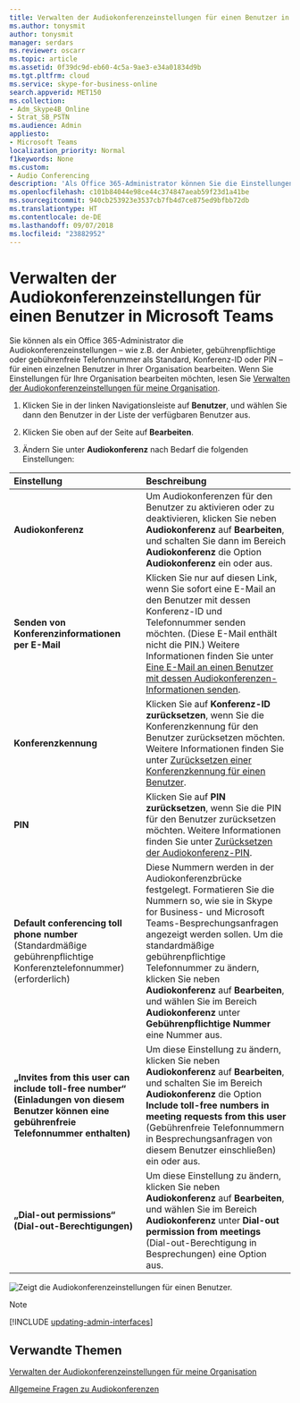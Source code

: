 ```yaml
---
title: Verwalten der Audiokonferenzeinstellungen für einen Benutzer in Microsoft Teams
ms.author: tonysmit
author: tonysmit
manager: serdars
ms.reviewer: oscarr
ms.topic: article
ms.assetid: 0f39dc9d-eb60-4c5a-9ae3-e34a01834d9b
ms.tgt.pltfrm: cloud
ms.service: skype-for-business-online
search.appverid: MET150
ms.collection:
- Adm_Skype4B_Online
- Strat_SB_PSTN
ms.audience: Admin
appliesto:
- Microsoft Teams
localization_priority: Normal
f1keywords: None
ms.custom:
- Audio Conferencing
description: 'Als Office 365-Administrator können Sie die Einstellungen für Audiokonferenzen in Microsoft Teams (zum Beispiel den Anbieter, die standardmäßige gebührenpflichtige oder gebührenfreie Telefonnummer, die Konferenzkennung oder die PIN) für einen einzelnen Benutzer in Ihrer Organisation bearbeiten. '
ms.openlocfilehash: c101b84044e98ce44c374847aeab59f23d1a41be
ms.sourcegitcommit: 940cb253923e3537cb7fb4d7ce875ed9bfbb72db
ms.translationtype: HT
ms.contentlocale: de-DE
ms.lasthandoff: 09/07/2018
ms.locfileid: "23882952"
---
```

# <a name="manage-the-audio-conferencing-settings-for-a-user-in-microsoft-teams"></a>Verwalten der Audiokonferenzeinstellungen für einen Benutzer in Microsoft Teams

Sie können als ein Office 365-Administrator die Audiokonferenzeinstellungen – wie z.B. der Anbieter, gebührenpflichtige oder gebührenfreie Telefonnummer als Standard, Konferenz-ID oder PIN – für einen einzelnen Benutzer in Ihrer Organisation bearbeiten. Wenn Sie Einstellungen für Ihre Organisation bearbeiten möchten, lesen Sie [Verwalten der Audiokonferenzeinstellungen für meine Organisation](manage-the-audio-conferencing-settings-for-my-organization-in-teams.md).


1. Klicken Sie in der linken Navigationsleiste auf **Benutzer**, und wählen Sie dann den Benutzer in der Liste der verfügbaren Benutzer aus.

2. Klicken Sie oben auf der Seite auf **Bearbeiten**.

3. Ändern Sie unter **Audiokonferenz** nach Bedarf die folgenden Einstellungen:

|**Einstellung**|**Beschreibung**|
|:-----|:-----|
|**Audiokonferenz**|Um Audiokonferenzen für den Benutzer zu aktivieren oder zu deaktivieren, klicken Sie neben **Audiokonferenz** auf **Bearbeiten**, und schalten Sie dann im Bereich **Audiokonferenz** die Option **Audiokonferenz** ein oder aus.|
|**Senden von Konferenzinformationen per E-Mail**  |Klicken Sie nur auf diesen Link, wenn Sie sofort eine E-Mail an den Benutzer mit dessen Konferenz-ID und Telefonnummer senden möchten. (Diese E-Mail enthält nicht die PIN.) Weitere Informationen finden Sie unter [Eine E-Mail an einen Benutzer mit dessen Audiokonferenzen-Informationen senden](send-an-email-to-a-user-with-their-dial-in-information-in-teams.md).  |
|**Konferenzkennung**  |Klicken Sie auf **Konferenz-ID zurücksetzen**, wenn Sie die Konferenzkennung für den Benutzer zurücksetzen möchten. Weitere Informationen finden Sie unter [Zurücksetzen einer Konferenzkennung für einen Benutzer](reset-a-conference-id-for-a-user-in-teams.md).  |
|**PIN** |Klicken Sie auf **PIN zurücksetzen**, wenn Sie die PIN für den Benutzer zurücksetzen möchten. Weitere Informationen finden Sie unter [Zurücksetzen der Audiokonferenz-PIN](reset-the-audio-conferencing-pin-in-teams.md). |
|**Default conferencing toll phone number** (Standardmäßige gebührenpflichtige Konferenztelefonnummer) (erforderlich) |Diese Nummern werden in der Audiokonferenzbrücke festgelegt. Formatieren Sie die Nummern so, wie sie in Skype for Business- und Microsoft Teams-Besprechungsanfragen angezeigt werden sollen. Um die standardmäßige gebührenpflichtige Telefonnummer zu ändern, klicken Sie neben **Audiokonferenz** auf **Bearbeiten**, und wählen Sie im Bereich **Audiokonferenz** unter **Gebührenpflichtige Nummer** eine Nummer aus. |
|**„Invites from this user can include toll-free number“ (Einladungen von diesem Benutzer können eine gebührenfreie Telefonnummer enthalten)**|Um diese Einstellung zu ändern, klicken Sie neben **Audiokonferenz** auf **Bearbeiten**, und schalten Sie im Bereich **Audiokonferenz** die Option **Include toll-free numbers in meeting requests from this user** (Gebührenfreie Telefonnummern in Besprechungsanfragen von diesem Benutzer einschließen) ein oder aus. |
|**„Dial-out permissions“ (Dial-out-Berechtigungen)**|Um diese Einstellung zu ändern, klicken Sie neben **Audiokonferenz** auf **Bearbeiten**, und wählen Sie im Bereich **Audiokonferenz** unter **Dial-out permission from meetings** (Dial-out-Berechtigung in Besprechungen) eine Option aus.|

![Zeigt die Audiokonferenzeinstellungen für einen Benutzer.](media/sfbaudioconf-usersettings.png)
 

> [!Note]
> [!INCLUDE [updating-admin-interfaces](includes/updating-admin-interfaces.md)]

## <a name="related-topics"></a>Verwandte Themen

[Verwalten der Audiokonferenzeinstellungen für meine Organisation](manage-the-audio-conferencing-settings-for-my-organization-in-teams.md)

[Allgemeine Fragen zu Audiokonferenzen](audio-conferencing-common-questions.md)

